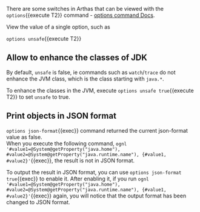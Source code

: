 There are some switches in Arthas that can be viewed with the `options`{{execute T2}} command - [options command Docs](https://arthas.aliyun.com/en/doc/options.html).

View the value of a single option, such as

`options unsafe`{{execute T2}}

## Allow to enhance the classes of JDK

By default, `unsafe` is false, ie commands such as `watch`/`trace` do not enhance the JVM class, which is the class starting with `java.*`.

To enhance the classes in the JVM, execute `options unsafe true`{{execute T2}} to set `unsafe` to true.

## Print objects in JSON format

`options json-format`{{exec}} command returned the current json-format value as false.  
When you execute the following command, `ognl '#value1=@System@getProperty("java.home"), #value2=@System@getProperty("java.runtime.name"), {#value1, #value2}'`{{exec}}, the result is not in JSON format.

To output the result in JSON format, you can use `options json-format true`{{exec}} to enable it. After enabling it, if you run `ognl '#value1=@System@getProperty("java.home"), #value2=@System@getProperty("java.runtime.name"), {#value1, #value2}'`{{exec}} again, you will notice that the output format has been changed to JSON format.
